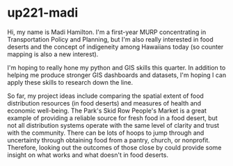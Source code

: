 # up221-madi

Hi, my name is Madi Hamilton. I'm a first-year MURP concentrating in Transportation Policy and Planning, but I'm also really interested in food deserts and the concept of indigeneity among Hawaiians today (so counter mapping is also a new interest).

I'm hoping to really hone my python and GIS skills this quarter. In addition to helping me produce stronger GIS dashboards and datasets, I'm hoping I can apply these skills to research down the line.

So far, my project ideas include comparing the spatial extent of food distribution resources (in food deserts) and measures of health and economic well-being. The Park's Skid Row People's Market is a great example of providing a reliable source for fresh food in a food desert, but not all distribution systems operate with the same level of clarity and trust with the community. There can be lots of hoops to jump through and uncertainty through obtaining food from a pantry, church, or nonprofit. Therefore, looking out the outcomes of those close by could provide some insight on what works and what doesn't in food deserts.
